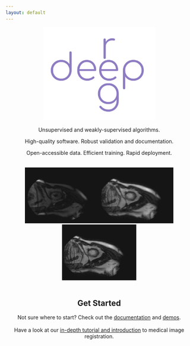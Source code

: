 ```yaml
---
layout: default
---
```


<div align=center>
  <img src="assets/img/deepreg_logo_purple.svg" height="250px">
</div>

<p align=center>Unsupervised and weakly-supervised algorithms.</p>
<p align=center>High-quality software. Robust validation and documentation.</p>
<p align=center>Open-accessible data. Efficient training. Rapid deployment.</p>

<br>

<div align=center>
  <img src="assets/img/fixed_image.gif" height=150px><img src="assets/img/pred_image.gif" height=150px><img src="assets/img/moving_image.gif" height=150px>
</div>

<br>

<h2 align=center>Get Started</h2>
<div align=center>
  Not sure where to start? Check out the <a href="https://deepreg.readthedocs.io/">documentation</a> and <a href="https://deepreg.readthedocs.io/en/latest/demo/introduction.html">demos</a>.
  <br><br>
  Have a look at our <a href="https://colab.research.google.com/github/DeepRegNet/DeepReg/blob/main/docs/Intro_to_Medical_Image_Registration.ipynb">in-depth tutorial and introduction</a> to medical image registration.
</div>
